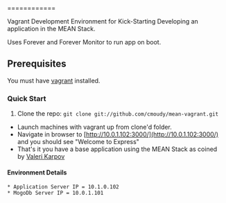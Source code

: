 ============

Vagrant Development Environment for Kick-Starting Developing an application in the MEAN Stack.

Uses Forever and Forever Monitor to run app on boot.

## Prerequisites
  You must have [vagrant](http://www.vagrantup.com/) installed.

### Quick Start
1. Clone the repo: `git clone git://github.com/cmoudy/mean-vagrant.git`
* Launch machines with vagrant up from clone'd folder.
* Navigate in browser to [http://10.0.1.102:3000/](http://10.0.1.102:3000/) and you should see "Welcome to Express" 
* That's it you have a base application using the MEAN Stack as coined by [Valeri Karpov](http://blog.mongodb.org/post/49262866911/the-mean-stack-mongodb-expressjs-angularjs-and)

#### Environment Details
    * Application Server IP = 10.1.0.102
    * MogoDb Server IP = 10.0.1.101

